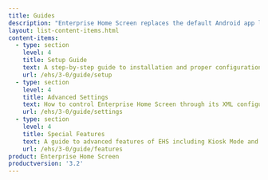 ```yaml
---
title: Guides
description: "Enterprise Home Screen replaces the default Android app launcher and home screen with a secure launcher that's easy to configure and lock down. The following guides provide all the information required to customize this powerful tool for the specific needs of any enterprise or department."
layout: list-content-items.html
content-items:
  - type: section
    level: 4
    title: Setup Guide
    text: A step-by-step guide to installation and proper configuration of Enterprise Home Screen on a device
    url: /ehs/3-0/guide/setup
  - type: section
    level: 4
    title: Advanced Settings
    text: How to control Enterprise Home Screen through its XML configuration file
    url: /ehs/3-0/guide/settings
  - type: section
    level: 4
    title: Special Features
    text: A guide to advanced features of EHS including Kiosk Mode and device logging
    url: /ehs/3-0/guide/features
product: Enterprise Home Screen
productversion: '3.2'
---
```















